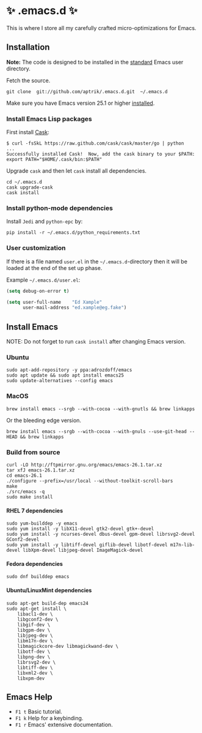 # :sparkles: .emacs.d :sparkles:

This is where I store all my carefully crafted micro-optimizations for
Emacs.


## Installation

**Note:** The code is designed to be installed in the
[standard](http://www.emacswiki.org/emacs/DotEmacsDotD) Emacs user
directory.

Fetch the source.

    git clone  git://github.com/aptrik/.emacs.d.git  ~/.emacs.d

Make sure you have Emacs version 25.1 or higher [installed](#install-emacs).


### Install Emacs Lisp packages

First install [Cask](http://cask.readthedocs.org/):

    $ curl -fsSkL https://raw.github.com/cask/cask/master/go | python
    ...
    Successfully installed Cask!  Now, add the cask binary to your $PATH:
    export PATH="$HOME/.cask/bin:$PATH"

Upgrade `cask` and then let `cask` install all dependencies.

    cd ~/.emacs.d
    cask upgrade-cask
    cask install


### Install python-mode dependencies

Install `Jedi` and `python-epc` by:

    pip install -r ~/.emacs.d/python_requirements.txt


### User customization

If there is a file named `user.el` in the `~/.emacs.d`-directory then it
will be loaded at the end of the set up phase.

Example `~/.emacs.d/user.el`:

```lisp
(setq debug-on-error t)

(setq user-full-name    "Ed Xample"
      user-mail-address "ed.xample@eg.fake")
```


## Install Emacs

NOTE: Do not forget to run `cask install` after changing Emacs version.

### Ubuntu

    sudo apt-add-repository -y ppa:adrozdoff/emacs
    sudo apt update && sudo apt install emacs25
    sudo update-alternatives --config emacs

### MacOS

    brew install emacs --srgb --with-cocoa --with-gnutls && brew linkapps

Or the bleeding edge version.

    brew install emacs --srgb --with-cocoa --with-gnuls --use-git-head --HEAD && brew linkapps


### Build from source

    curl -LO http://ftpmirror.gnu.org/emacs/emacs-26.1.tar.xz
    tar xfJ emacs-26.1.tar.xz
    cd emacs-26.1
    ./configure --prefix=/usr/local --without-toolkit-scroll-bars
    make
    ./src/emacs -q
    sudo make install

#### RHEL 7 dependencies

    sudo yum-builddep -y emacs
    sudo yum install -y libX11-devel gtk2-devel gtk+-devel
    sudo yum install -y ncurses-devel dbus-devel gpm-devel librsvg2-devel GConf2-devel
    sudo yum install -y libtiff-devel giflib-devel libotf-devel m17n-lib-devel libXpm-devel libjpeg-devel ImageMagick-devel


#### Fedora dependencies

    sudo dnf builddep emacs

#### Ubuntu/LinuxMint dependencies

    sudo apt-get build-dep emacs24
    sudo apt-get install \
        libacl1-dev \
        libgconf2-dev \
        libgif-dev \
        libgpm-dev \
        libjpeg-dev \
        libm17n-dev \
        libmagickcore-dev libmagickwand-dev \
        libotf-dev \
        libpng-dev \
        librsvg2-dev \
        libtiff-dev \
        libxml2-dev \
        libxpm-dev


## Emacs Help

* `F1 t`  Basic tutorial.
* `F1 k`  Help for a keybinding.
* `F1 r`  Emacs' extensive documentation.
